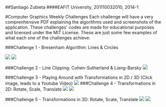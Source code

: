 ##Santiago Zubieta
####EAFIT University, 201110032010, 2014-1 

#Computer Graphics Weekly Challenges
Each challenge will have a very comprenhensive PDF explaining the algorithms used and screenshots of the application. These challenges' codes are made for educational purposes and licensed under the MIT License. These are just some few examples of what each one of the challenges achieve:

###Challenge 1 - Bresenham Algorithm: Lines & Circles

![](https://raw2.github.com/Zubieta/Computer_Graphics/master/Screenshots/CG1_Lines.png) 
![](https://raw2.github.com/Zubieta/Computer_Graphics/master/Screenshots/CG1_Circles.png)

###Challenge 2 - Line Clipping: Cohen-Sutherland & Liang-Barsky
![](https://raw2.github.com/Zubieta/Computer_Graphics/master/Screenshots/CG2_Lines.png) 

###Challenge 3 - Playing Around with Transformations in 2D / 3D
(Click image, leads to a Youtube Video)
[![](https://raw2.github.com/Zubieta/Computer_Graphics/master/Screenshots/CG3_Trans.png)](http://www.youtube.com/watch?v=a2qDobiht7g)
###Challenge 4 - Transformations in 2D: Rotate, Scale, Translate
![](https://raw2.github.com/Zubieta/Computer_Graphics/master/Screenshots/CG4_Trans.png) 
![](https://raw2.github.com/Zubieta/Computer_Graphics/master/Screenshots/CG4_GUI.png) 

###Challenge 5 - Transformations in 3D: Rotate, Scale, Translate
![](https://raw2.github.com/Zubieta/Computer_Graphics/master/Screenshots/CG5_Trans.png) 
![](https://raw2.github.com/Zubieta/Computer_Graphics/master/Screenshots/CG5_GUI.png) 